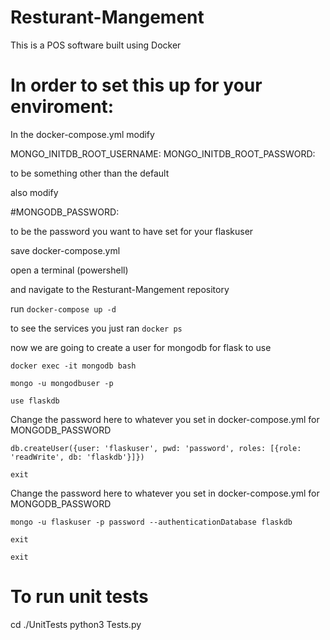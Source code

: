 # Resturant-Mangement

This is a POS software built using Docker

# In order to set this up for your enviroment:

In the docker-compose.yml modify 

MONGO_INITDB_ROOT_USERNAME: 
MONGO_INITDB_ROOT_PASSWORD: 

to be something other than the default

also modify 

#MONGODB_PASSWORD: 

to be the password you want to have set for your flaskuser

save docker-compose.yml

open a terminal (powershell)

and navigate to the Resturant-Mangement repository

run
`docker-compose up -d`

to see the services you just ran
`docker ps`

now we are going to create a user for mongodb for flask to use

`docker exec -it mongodb bash`

`mongo -u mongodbuser -p`

`use flaskdb`

Change the password here to whatever you set in docker-compose.yml for MONGODB_PASSWORD

`db.createUser({user: 'flaskuser', pwd: 'password', roles: [{role: 'readWrite', db: 'flaskdb'}]})`

`exit`

Change the password here to whatever you set in docker-compose.yml for MONGODB_PASSWORD

`mongo -u flaskuser -p password --authenticationDatabase flaskdb`

`exit`

`exit`


# To run unit tests
cd ./UnitTests
python3 Tests.py

